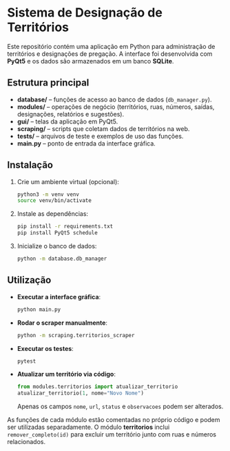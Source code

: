 # Sistema de Designação de Territórios

Este repositório contém uma aplicação em Python para administração de territórios e designações de pregação. A interface foi desenvolvida com **PyQt5** e os dados são armazenados em um banco **SQLite**.

## Estrutura principal

- **database/** &ndash; funções de acesso ao banco de dados (`db_manager.py`).
- **modules/** &ndash; operações de negócio (territórios, ruas, números, saídas, designações, relatórios e sugestões).
- **gui/** &ndash; telas da aplicação em PyQt5.
- **scraping/** &ndash; scripts que coletam dados de territórios na web.
- **tests/** &ndash; arquivos de teste e exemplos de uso das funções.
- **main.py** &ndash; ponto de entrada da interface gráfica.

## Instalação

1. Crie um ambiente virtual (opcional):
   ```bash
   python3 -m venv venv
   source venv/bin/activate
   ```
2. Instale as dependências:
   ```bash
   pip install -r requirements.txt
   pip install PyQt5 schedule
   ```
3. Inicialize o banco de dados:
   ```bash
   python -m database.db_manager
   ```

## Utilização

- **Executar a interface gráfica**:
  ```bash
  python main.py
  ```
- **Rodar o scraper manualmente**:
  ```bash
  python -m scraping.territorios_scraper
  ```
- **Executar os testes**:
  ```bash
  pytest
  ```

- **Atualizar um território via código**:
  ```python
  from modules.territorios import atualizar_territorio
  atualizar_territorio(1, nome="Novo Nome")
  ```
  Apenas os campos `nome`, `url`, `status` e `observacoes` podem ser alterados.

As funções de cada módulo estão comentadas no próprio código e podem ser utilizadas separadamente.
O módulo **territorios** inclui `remover_completo(id)` para excluir um território junto com ruas e números relacionados.